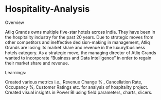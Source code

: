 # Hospitality-Analysis

Overview

Atliq Grands owns multiple five-star hotels across India. They have been in the hospitality industry for the past 20 years. Due to strategic moves from other competitors and ineffective decision-making in management, Atliq Grands are losing its market share and revenue in the luxury/business hotels category. As a strategic move, the managing director of Atliq Grands wanted to incorporate “Business and Data Intelligence” in order to regain their market share and revenue. 

Learnings:

Created various metrics i.e., Revenue Change % , Cancellation Rate, Occupancy %, Customer Ratings etc. for analysis of hospitality project.
Created visual insights in Power BI using field parameters, charts, slicers.
